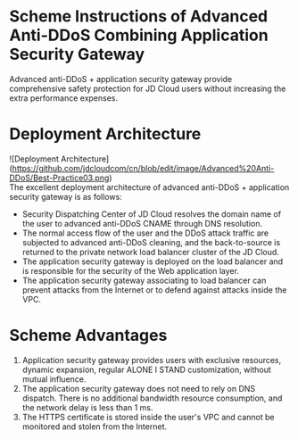 # Scheme Instructions of Advanced Anti-DDoS Combining Application Security Gateway

Advanced anti-DDoS + application security gateway provide comprehensive safety protection for JD Cloud users without increasing the extra performance expenses.

# Deployment Architecture
![Deployment Architecture] (https://github.com/jdcloudcom/cn/blob/edit/image/Advanced%20Anti-DDoS/Best-Practice03.png)<Br/>
The excellent deployment architecture of advanced anti-DDoS + application security gateway is as follows:
- Security Dispatching Center of JD Cloud resolves the domain name of the user to advanced anti-DDoS CNAME through DNS resolution.
- The normal access flow of the user and the DDoS attack traffic are subjected to advanced anti-DDoS cleaning, and the back-to-source is returned to the private network load balancer cluster of the JD Cloud.
- The application security gateway is deployed on the load balancer and is responsible for the security of the Web application layer.
- The application security gateway associating to load balancer can prevent attacks from the Internet or to defend against attacks inside the VPC.

# Scheme Advantages
1. Application security gateway provides users with exclusive resources, dynamic expansion, regular ALONE I STAND customization, without mutual influence.
2. The application security gateway does not need to rely on DNS dispatch. There is no additional bandwidth resource consumption, and the network delay is less than 1 ms.
3. The HTTPS certificate is stored inside the user's VPC and cannot be monitored and stolen from the Internet.
